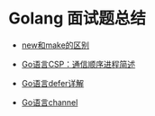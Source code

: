 # Golang 面试题总结



- [new和make的区别](https://github.com/LwwL-123/Go_Study/blob/main/Go学习文档/new_make.md)

- [Go语言CSP：通信顺序进程简述](https://github.com/LwwL-123/Go_Study/blob/main/Go学习文档/Go语言CSP：通信顺序进程简述.md)

- [Go语言defer详解](https://github.com/LwwL-123/Go_Study/blob/main/Go学习文档/defer.md)

- [Go语言channel](https://github.com/LwwL-123/Go_Study/blob/main/Go学习文档/Go_chain.md)

